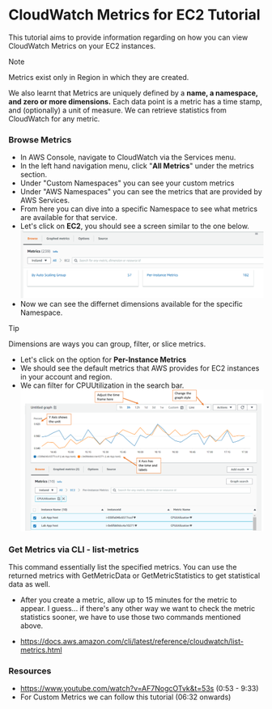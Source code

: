 # CloudWatch Metrics for EC2 Tutorial

This tutorial aims to provide information regarding on how you can view CloudWatch Metrics on your EC2 instances.

> [!NOTE]
> Metrics exist only in Region in which they are created.

We also learnt that Metrics are uniquely defined by a **name, a namespace, and zero or more dimensions.** Each data point is a metric has a time stamp, and (optionally) a unit of measure. We can retrieve statistics from CloudWatch for any metric.

### Browse Metrics

-   In AWS Console, navigate to CloudWatch via the Services menu.
-   In the left hand navigation menu, click "**All Metrics**" under the metrics section.
-   Under "Custom Namespaces" you can see your custom metrics
-   Under "AWS Namespaces" you can see the metrics that are provided by AWS Services.
-   From here you can dive into a specific Namespace to see what metrics are available for that service.
-   Let's click on **EC2**, you should see a screen similar to the one below.
    ![EC2-Metrics](./Images/EC2-Metrics.png)
-   Now we can see the differnet dimensions available for the specific Namespace.

> [!TIP]
> Dimensions are ways you can group, filter, or slice metrics.

-   Let's click on the option for **Per-Instance Metrics**
-   We should see the default metrics that AWS provides for EC2 instances in your account and region.
-   We can filter for CPUUtilization in the search bar.
    ![EC2-CPU-Metrics](./Images/CPU-Metrics-EC2.png)

### Get Metrics via CLI - list-metrics

This command essentially list the specified metrics. You can use the returned metrics with GetMetricData or GetMetricStatistics to get statistical data as well.

-   After you create a metric, allow up to 15 minutes for the metric to appear. I guess... if there's any other way we want to check the metric statistics sooner, we have to use those two commands mentioned above.

-   https://docs.aws.amazon.com/cli/latest/reference/cloudwatch/list-metrics.html

### Resources

-   https://www.youtube.com/watch?v=AF7NogcOTvk&t=53s (0:53 - 9:33)
-   For Custom Metrics we can follow this tutorial (06:32 onwards)
